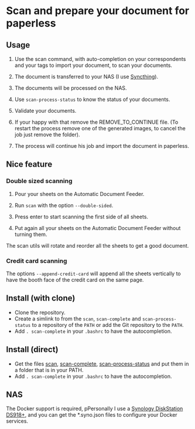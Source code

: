 # Scan and prepare your document for paperless

## Usage

1. Use the scan command, with auto-completion on your correspondents and your tags to import your document, to scan your documents.

2. The document is transferred to your NAS (I use [Syncthing](https://syncthing.net/)).

3. The documents will be processed on the NAS.

4. Use `scan-process-status` to know the status of your documents.

5. Validate your documents.

4. If your happy with that remove the REMOVE_TO_CONTINUE file.
   (To restart the process remove one of the generated images, to cancel the job just remove the folder).

5. The process will continue his job and import the document in paperless.

## Nice feature

### Double sized scanning

1. Pour your sheets on the Automatic Document Feeder.

2. Run `scan` with the option `--double-sided`.

3. Press enter to start scanning the first side of all sheets.

4. Put again all your sheets on the Automatic Document Feeder without turning them.

The scan utils will rotate and reorder all the sheets to get a good document.

### Credit card scanning

The options `--append-credit-card` will append all the sheets vertically to have the booth face of the credit card on the same page.

## Install (with clone)

* Clone the repository.
* Create a simlink to from the `scan`, `scan-complete` and `scan-process-status` to a repository of the `PATH` or add the Git repository to the `PATH`.
* Add `. scan-complete` in your `.bashrc` to have the autocompletion.

## Install (direct)

* Get the files [scan](https://raw.githubusercontent.com/sbrunner/scan-to-paperless/master/scan),
  [scan-complete](https://raw.githubusercontent.com/sbrunner/scan-to-paperless/master/scan-complete),
  [scan-process-status](https://raw.githubusercontent.com/sbrunner/scan-to-paperless/master/scan-process-status)
  and put them in a folder that is in your PATH.
* Add `. scan-complete` in your `.bashrc` to have the autocompletion.

## NAS

The Docker support is required, pPersonally I use a [Synology DiskStation DS918+](https://www.synology.com/products/DS918+),
and you can get the *.syno.json files to configure your Docker services.
